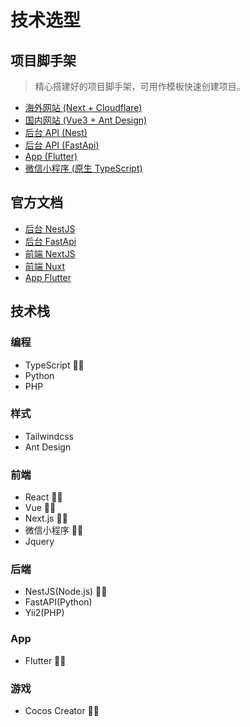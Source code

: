 # 技术选型

## 项目脚手架

> 精心搭建好的项目脚手架，可用作模板快速创建项目。

- [海外网站 (Next + Cloudflare)](https://github.com/oonne/next-demo)
- [国内网站 (Vue3 + Ant Design)](https://github.com/oonne/antdv-demo)
- [后台 API (Nest)](https://github.com/oonne/nest-demo)
- [后台 API (FastApi)](https://github.com/oonne/fastapi-demo)
- [App (Flutter)](https://github.com/oonne/flutter-demo)
- [微信小程序 (原生 TypeScript)](https://github.com/oonne/nuxt-demo)

## 官方文档

- [后台 NestJS](https://nestjs.com/)
- [后台 FastApi](https://fastapi.tiangolo.com/)
- [前端 NextJS](https://nextjs.org/docs)
- [前端 Nuxt](https://nuxt.com.cn/)
- [App Flutter](https://docs.flutter.cn/)

## 技术栈

### 编程

- TypeScript 👍🏻
- Python
- PHP

### 样式

- Tailwindcss
- Ant Design

### 前端

- React 👍🏻
- Vue 👍🏻
- Next.js 👍🏻
- 微信小程序 👍🏻
- Jquery

### 后端

- NestJS(Node.js) 👍🏻
- FastAPI(Python)
- Yii2(PHP)

### App

- Flutter 👍🏻

### 游戏

- Cocos Creator 👍🏻
